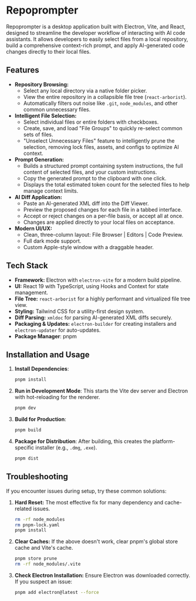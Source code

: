 # Repoprompter

Repoprompter is a desktop application built with Electron, Vite, and React, designed to streamline the developer workflow of interacting with AI code assistants. It allows developers to easily select files from a local repository, build a comprehensive context-rich prompt, and apply AI-generated code changes directly to their local files.

## Features

-   **Repository Browsing:**
    -   Select any local directory via a native folder picker.
    -   View the entire repository in a collapsible file tree (`react-arborist`).
    -   Automatically filters out noise like `.git`, `node_modules`, and other common unnecessary files.
-   **Intelligent File Selection:**
    -   Select individual files or entire folders with checkboxes.
    -   Create, save, and load "File Groups" to quickly re-select common sets of files.
    -   "Unselect Unnecessary Files" feature to intelligently prune the selection, removing lock files, assets, and configs to optimize AI context.
-   **Prompt Generation:**
    -   Builds a structured prompt containing system instructions, the full content of selected files, and your custom instructions.
    -   Copy the generated prompt to the clipboard with one click.
    -   Displays the total estimated token count for the selected files to help manage context limits.
-   **AI Diff Application:**
    -   Paste an AI-generated XML diff into the Diff Viewer.
    -   Preview the proposed changes for each file in a tabbed interface.
    -   Accept or reject changes on a per-file basis, or accept all at once.
    -   Changes are applied directly to your local files on acceptance.
-   **Modern UI/UX:**
    -   Clean, three-column layout: File Browser | Editors | Code Preview.
    -   Full dark mode support.
    -   Custom Apple-style window with a draggable header.

## Tech Stack

-   **Framework:** Electron with `electron-vite` for a modern build pipeline.
-   **UI:** React 19 with TypeScript, using Hooks and Context for state management.
-   **File Tree:** `react-arborist` for a highly performant and virtualized file tree view.
-   **Styling:** Tailwind CSS for a utility-first design system.
-   **Diff Parsing:** `xmldoc` for parsing AI-generated XML diffs securely.
-   **Packaging & Updates:** `electron-builder` for creating installers and `electron-updater` for auto-updates.
-   **Package Manager**: pnpm

## Installation and Usage

1.  **Install Dependencies**:
    ```bash
    pnpm install
    ```

2.  **Run in Development Mode**:
    This starts the Vite dev server and Electron with hot-reloading for the renderer.
    ```bash
    pnpm dev
    ```

3.  **Build for Production**:
    ```bash
    pnpm build
    ```

4.  **Package for Distribution**:
    After building, this creates the platform-specific installer (e.g., `.dmg`, `.exe`).
    ```bash
    pnpm dist
    ```

## Troubleshooting

If you encounter issues during setup, try these common solutions:

1.  **Hard Reset:** The most effective fix for many dependency and cache-related issues.
    ```bash
    rm -rf node_modules
    rm pnpm-lock.yaml
    pnpm install
    ```

2.  **Clear Caches:** If the above doesn't work, clear pnpm's global store cache and Vite's cache.
    ```bash
    pnpm store prune
    rm -rf node_modules/.vite
    ```

3.  **Check Electron Installation:** Ensure Electron was downloaded correctly. If you suspect an issue:
    ```bash
    pnpm add electron@latest --force
    ```